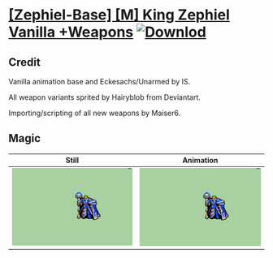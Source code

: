 # [\[Zephiel-Base\] \[M\] King Zephiel Vanilla +Weapons](./) [![Downlod](https://img.shields.io/badge/Download--red?style=social&logo=github)](https://minhaskamal.github.io/DownGit/#/home?url=https://github.com/Klokinator/FE-Repo/tree/main/Battle%20Animations%2FInfantry%20-%20Knights%2C%20Generals%2C%20Armors%2F%5BZephiel-Base%5D%20%5BM%5D%20King%20Zephiel%20Vanilla%20%2BWeapons%2F6.%20Magic)

## Credit

Vanilla animation base and Eckesachs/Unarmed by IS.

All weapon variants sprited by Hairyblob from Deviantart.

Importing/scripting of all new weapons by Maiser6.

## Magic

| Still | Animation |
| :---: | :-------: |
| ![Magic still](./Magic_000.png) | ![Magic animation](./Magic.gif) |
